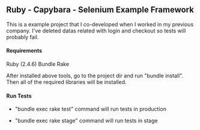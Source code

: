 Ruby - Capybara - Selenium Example Framework
 ----------------------

This is a example project that I co-developed when I worked in my previous company.
 I've deleted datas related with login and checkout so tests will probably fail.
 
  #### Requirements
  
  Ruby (2.4.6)
  Bundle
  Rake
  
  After installed above tools, go to the project dir and run "bundle install". Then all of the required libraries will be installed.
  
#### Run Tests

- "bundle exec rake test" command will run tests in production

- "bundle exec rake stage" command will run tests in stage
